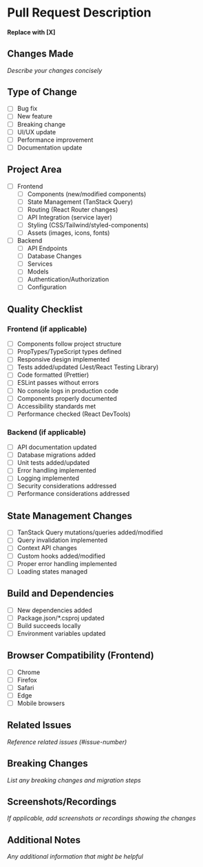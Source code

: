 # Pull Request Description
#### Replace with [X] 

## Changes Made
*Describe your changes concisely*

## Type of Change
- [ ] Bug fix
- [ ] New feature
- [ ] Breaking change
- [ ] UI/UX update
- [ ] Performance improvement
- [ ] Documentation update

## Project Area
- [ ] Frontend
  - [ ] Components (new/modified components)
  - [ ] State Management (TanStack Query)
  - [ ] Routing (React Router changes)
  - [ ] API Integration (service layer)
  - [ ] Styling (CSS/Tailwind/styled-components)
  - [ ] Assets (images, icons, fonts)
- [ ] Backend
  - [ ] API Endpoints
  - [ ] Database Changes
  - [ ] Services
  - [ ] Models
  - [ ] Authentication/Authorization
  - [ ] Configuration

## Quality Checklist
### Frontend (if applicable)
- [ ] Components follow project structure
- [ ] PropTypes/TypeScript types defined
- [ ] Responsive design implemented
- [ ] Tests added/updated (Jest/React Testing Library)
- [ ] Code formatted (Prettier)
- [ ] ESLint passes without errors
- [ ] No console logs in production code
- [ ] Components properly documented
- [ ] Accessibility standards met
- [ ] Performance checked (React DevTools)

### Backend (if applicable)
- [ ] API documentation updated
- [ ] Database migrations added
- [ ] Unit tests added/updated
- [ ] Error handling implemented
- [ ] Logging implemented
- [ ] Security considerations addressed
- [ ] Performance considerations addressed

## State Management Changes
- [ ] TanStack Query mutations/queries added/modified
- [ ] Query invalidation implemented
- [ ] Context API changes
- [ ] Custom hooks added/modified
- [ ] Proper error handling implemented
- [ ] Loading states managed

## Build and Dependencies
- [ ] New dependencies added
- [ ] Package.json/*.csproj updated
- [ ] Build succeeds locally
- [ ] Environment variables updated

## Browser Compatibility (Frontend)
- [ ] Chrome
- [ ] Firefox
- [ ] Safari
- [ ] Edge
- [ ] Mobile browsers

## Related Issues
*Reference related issues (#issue-number)*

## Breaking Changes
*List any breaking changes and migration steps*

## Screenshots/Recordings
*If applicable, add screenshots or recordings showing the changes*

## Additional Notes
*Any additional information that might be helpful*